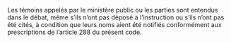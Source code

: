 Les témoins appelés par le ministère public ou les parties sont entendus dans le débat, même s’ils n’ont pas déposé à l’instruction ou s’ils n’ont pas été cités, à condition que leurs noms aient été notifiés conformément aux prescriptions de l’article 288 du présent code.